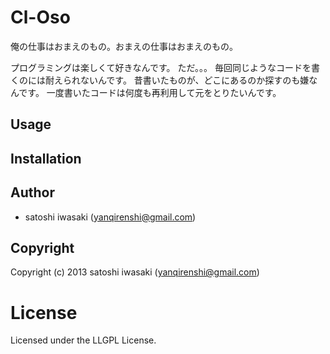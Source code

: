 # Cl-Oso

俺の仕事はおまえのもの。おまえの仕事はおまえのもの。

プログラミングは楽しくて好きなんです。
ただ。。。
毎回同じようなコードを書くのには耐えられないんです。
昔書いたものが、どこにあるのか探すのも嫌なんです。
一度書いたコードは何度も再利用して元をとりたいんです。



## Usage

## Installation

## Author

* satoshi iwasaki (yanqirenshi@gmail.com)

## Copyright

Copyright (c) 2013 satoshi iwasaki (yanqirenshi@gmail.com)

# License

Licensed under the LLGPL License.

